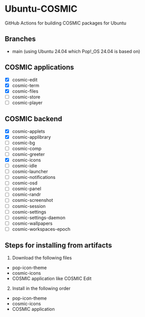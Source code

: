 # Ubuntu-COSMIC
GitHub Actions for building COSMIC packages for Ubuntu

## Branches

- main (using Ubuntu 24.04 which Pop!_OS 24.04 is based on)

## COSMIC applications

- [x] cosmic-edit
- [x] cosmic-term
- [x] cosmic-files
- [ ] cosmic-store
- [ ] cosmic-player

## COSMIC backend

- [x] cosmic-applets
- [x] cosmic-applibrary
- [ ] cosmic-bg
- [ ] cosmic-comp
- [ ] cosmic-greeter
- [x] cosmic-icons
- [ ] cosmic-idle
- [ ] cosmic-launcher
- [ ] cosmic-notifications
- [ ] cosmic-osd
- [ ] cosmic-panel
- [ ] cosmic-randr
- [ ] cosmic-screenshot
- [ ] cosmic-session
- [ ] cosmic-settings
- [ ] cosmic-settings-daemon
- [ ] cosmic-wallpapers
- [ ] cosmic-workspaces-epoch

## Steps for installing from artifacts

1. Download the following files
  - pop-icon-theme
  - cosmic-icons
  - COSMIC application like COSMIC Edit
2. Install in the following order
  - pop-icon-theme
  - cosmic-icons
  - COSMIC application
